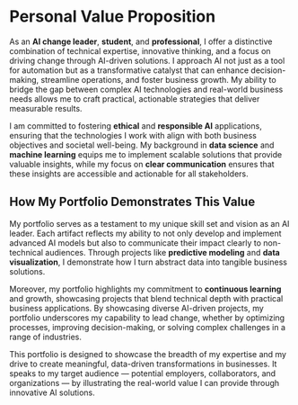 # Personal Value Proposition

As an **AI change leader**, **student**, and **professional**, I offer a distinctive combination of technical expertise, innovative thinking, and a focus on driving change through AI-driven solutions. I approach AI not just as a tool for automation but as a transformative catalyst that can enhance decision-making, streamline operations, and foster business growth. My ability to bridge the gap between complex AI technologies and real-world business needs allows me to craft practical, actionable strategies that deliver measurable results.

I am committed to fostering **ethical** and **responsible AI** applications, ensuring that the technologies I work with align with both business objectives and societal well-being. My background in **data science** and **machine learning** equips me to implement scalable solutions that provide valuable insights, while my focus on **clear communication** ensures that these insights are accessible and actionable for all stakeholders.

## How My Portfolio Demonstrates This Value

My portfolio serves as a testament to my unique skill set and vision as an AI leader. Each artifact reflects my ability to not only develop and implement advanced AI models but also to communicate their impact clearly to non-technical audiences. Through projects like **predictive modeling** and **data visualization**, I demonstrate how I turn abstract data into tangible business solutions.

Moreover, my portfolio highlights my commitment to **continuous learning** and growth, showcasing projects that blend technical depth with practical business applications. By showcasing diverse AI-driven projects, my portfolio underscores my capability to lead change, whether by optimizing processes, improving decision-making, or solving complex challenges in a range of industries.

This portfolio is designed to showcase the breadth of my expertise and my drive to create meaningful, data-driven transformations in businesses. It speaks to my target audience — potential employers, collaborators, and organizations — by illustrating the real-world value I can provide through innovative AI solutions.
